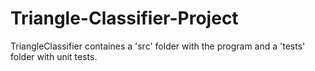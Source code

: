 # Triangle-Classifier-Project

TriangleClassifier containes a 'src' folder with the program and a 'tests' folder with unit tests.
